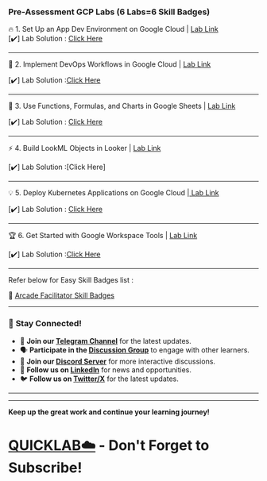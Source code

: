 
### Pre-Assessment GCP Labs (6 Labs=6 Skill Badges)


🔥 1. Set Up an App Dev Environment on Google Cloud  | [Lab Link](https://www.cloudskillsboost.google/course_templates/637?catalog_rank=%7B%22rank%22%3A2%2C%22num_filters%22%3A0%2C%22has_search%22%3Atrue%7D&search_id=44879294)    
[✔️] Lab Solution : [Click Here](https://www.youtube.com/watch?v=bVuO5Sj6cXc&t=131s)

--------------------------------

🚀 2. Implement DevOps Workflows in Google Cloud  | [Lab Link](https://www.cloudskillsboost.google/course_templates/716)

[✔️] Lab Solution :[Click Here](https://youtu.be/uYpIzfd6PWY)

--------------------------------

🎯 3. Use Functions, Formulas, and Charts in Google Sheets | [Lab Link](https://www.cloudskillsboost.google/course_templates/776)

[✔️] Lab Solution : [Click Here]()

--------------------------------

⚡ 4. Build LookML Objects in Looker | [Lab Link](https://www.cloudskillsboost.google/course_templates/639
)

[✔️] Lab Solution :[Click Here]

--------------------------------

💡 5. Deploy Kubernetes Applications on Google Cloud |[ Lab Link](https://www.cloudskillsboost.google/course_templates/663)
 
[✔️] Lab Solution : [Click Here](https://youtu.be/F4h6EmSJkFM)

--------------------------------


🏆 6. Get Started with Google Workspace Tools | [Lab Link](https://www.cloudskillsboost.google/course_templates/676)

[✔️] Lab Solution :[Click Here](https://youtu.be/MXNF4k07aBg)

--------------------------------


Refer below for Easy Skill Badges list : 

🔘 [Arcade Facilitator Skill Badges ](https://docs.google.com/spreadsheets/d/e/2PACX-1vTUcQ3I5f35DsVKV6EIS4XX55QMvKBM5BZyCA19bZcjS3_zRBlHRRA1cBi0iVvA9OjD9Qi4aC13oDyh/pubhtml?gid=410947376&single=true)     


--------------------------------



### 🌟 **Stay Connected!**

- 🔔 **Join our [Telegram Channel](https://t.me/quiccklab)** for the latest updates.
- 🗣 **Participate in the [Discussion Group](https://t.me/Quicklabchat)** to engage with other learners.
- 💬 **Join our [Discord Server](https://discord.gg/7fAVf4USZn)** for more interactive discussions.
- 💼 **Follow us on [LinkedIn](https://www.linkedin.com/company/quicklab-linkedin/)** for news and opportunities.
- 🐦 **Follow us on [Twitter/X](https://x.com/quicklab7)** for the latest updates.


---
---

**Keep up the great work and continue your learning journey!**

# [QUICKLAB☁️](https://www.youtube.com/@quick_lab) - Don't Forget to Subscribe!

